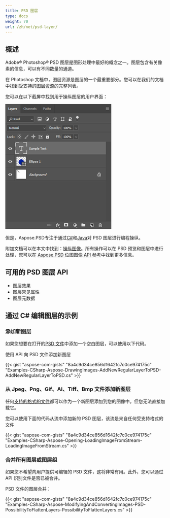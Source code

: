 ```yaml
---
title: PSD 图层
type: docs
weight: 70
url: /zh/net/psd-layer/
---
```


## **概述**
Adobe® Photoshop® PSD 图层是图形处理中最好的概念之一。图层包含有关像素的信息，可以有不同数量的通道。

在 Photoshop 文档中，图层资源是图层的一个最重要部分。您可以在我们的文档中找到受支持的[图层资源](/psd/zh/net/list-of-psd-layer-resources/)的完整列表。

您可以在以下截屏中找到用于操纵图层的用户界面：

![todo:image_alt_text](psd-layer_1.png)

但是，Aspose.PSD专注于通过[C#](/psd/zh/net/home/)和[Java](https://docs.aspose.com/display/psdjava/Aspose.PSD+for+Java+Home)对 PSD 图层进行编程操纵。

附加文档可以在本文中找到：[操纵图像](/psd/zh/net/manipulating-images-html/)。所有操作可以在 PSD 预览和图层中进行处理，您可以在 [Aspose.PSD 位图图像 API 参考](https://reference.aspose.com/psd/net/aspose.psd/rasterimage)中找到更多信息。
## **可用的 PSD 图层 API**
- 图层效果
- 图层常见属性
- 图层元数据
## **通过 C# 编辑图层的示例**
### **添加新图层**
如果您想要在打开的[PSD 文件](/psd/zh/net/psd-file/)中添加一个空白图层，可以使用以下代码。

使用 API 向 PSD 文件添加新图层

{{< gist "aspose-com-gists" "8a4c9d34ce856d1642fc7c0ce974175c" "Examples-CSharp-Aspose-DrawingImages-AddNewRegularLayerToPSD-AddNewRegularLayerToPSD.cs" >}}
### **从 Jpeg、Png、Gif、Ai、Tiff、Bmp 文件添加新图层**
任何[支持的格式的文件](/psd/zh/net/supported-file-formats/)都可以作为一个新图层添加到您的图像中。但您无法直接加载它。

您可以使用下面的代码从流中添加新的 PSD 图层，该流是来自任何受支持格式的文件

{{< gist "aspose-com-gists" "8a4c9d34ce856d1642fc7c0ce974175c" "Examples-CSharp-Aspose-Opening-LoadingImageFromStream-LoadingImageFromStream.cs" >}}
### **合并所有图层或图层组**
如果您不希望向用户提供可编辑的 PSD 文件，这将非常有用。此外，您可以通过 API 识别文件是否已被合并。

PSD 文件的图层合并：

{{< gist "aspose-com-gists" "8a4c9d34ce856d1642fc7c0ce974175c" "Examples-CSharp-Aspose-ModifyingAndConvertingImages-PSD-PossibilityToFlattenLayers-PossibilityToFlattenLayers.cs" >}}
